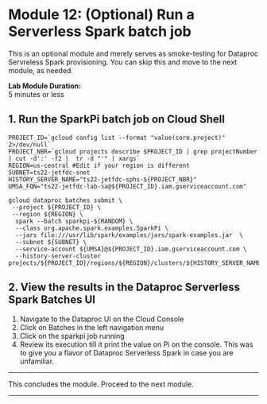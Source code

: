 # Module 12: (Optional) Run a Serverless Spark batch job

This is an optional module and merely serves as smoke-testing for Dataproc Servreless Spark provisioning. You can skip this and move to the next module, as needed.

**Lab Module Duration:** <br>
5 minutes or less

## 1. Run the SparkPi batch job on Cloud Shell


```
PROJECT_ID=`gcloud config list --format "value(core.project)" 2>/dev/null`
PROJECT_NBR=`gcloud projects describe $PROJECT_ID | grep projectNumber | cut -d':' -f2 |  tr -d "'" | xargs`
REGION=us-central #Edit if your region is different
SUBNET=ts22-jetfdc-snet
HISTORY_SERVER_NAME="ts22-jetfdc-sphs-${PROJECT_NBR}"
UMSA_FQN="ts22-jetfdc-lab-sa@${PROJECT_ID}.iam.gserviceaccount.com"

gcloud dataproc batches submit \
 --project ${PROJECT_ID} \
 --region ${REGION} \
  spark --batch sparkpi-${RANDOM} \
  --class org.apache.spark.examples.SparkPi \
  --jars file:///usr/lib/spark/examples/jars/spark-examples.jar  \
  --subnet ${SUBNET} \
  --service-account ${UMSA}@${PROJECT_ID}.iam.gserviceaccount.com \
  --history-server-cluster projects/${PROJECT_ID}/regions/${REGION}/clusters/${HISTORY_SERVER_NAME}
```

## 2. View the results in the Dataproc Serverless Spark Batches UI

1. Navigate to the Dataproc UI on the Cloud Console
2. Click on Batches in the left navigation menu
3. Click on the sparkpi job running
4. Review its execution till it print the value on Pi on the console.
This was to give you a flavor of Dataproc Serverless Spark in case you are unfamiliar.

<hr>

This concludes the module. Proceed to the next module.

<hr>
